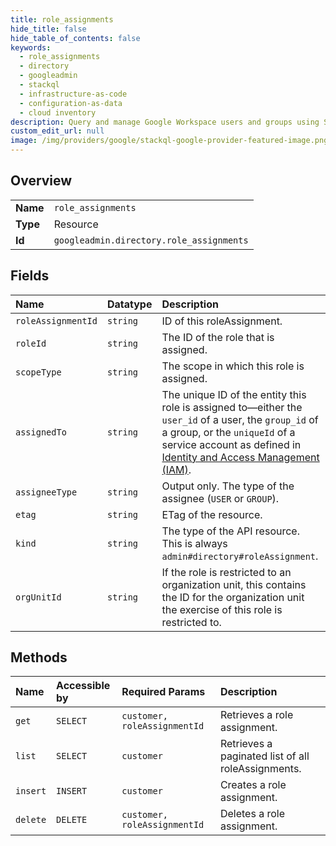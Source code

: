 ```yaml
---
title: role_assignments
hide_title: false
hide_table_of_contents: false
keywords:
  - role_assignments
  - directory
  - googleadmin    
  - stackql
  - infrastructure-as-code
  - configuration-as-data
  - cloud inventory
description: Query and manage Google Workspace users and groups using SQL.
custom_edit_url: null
image: /img/providers/google/stackql-google-provider-featured-image.png
---
```

  
    

## Overview
<table><tbody>
<tr><td><b>Name</b></td><td><code>role_assignments</code></td></tr>
<tr><td><b>Type</b></td><td>Resource</td></tr>
<tr><td><b>Id</b></td><td><code>googleadmin.directory.role_assignments</code></td></tr>
</tbody></table>

## Fields
| Name | Datatype | Description |
|:-----|:---------|:------------|
| `roleAssignmentId` | `string` | ID of this roleAssignment. |
| `roleId` | `string` | The ID of the role that is assigned. |
| `scopeType` | `string` | The scope in which this role is assigned. |
| `assignedTo` | `string` | The unique ID of the entity this role is assigned to—either the `user_id` of a user, the `group_id` of a group, or the `uniqueId` of a service account as defined in [Identity and Access Management (IAM)](https://cloud.google.com/iam/docs/reference/rest/v1/projects.serviceAccounts). |
| `assigneeType` | `string` | Output only. The type of the assignee (`USER` or `GROUP`). |
| `etag` | `string` | ETag of the resource. |
| `kind` | `string` | The type of the API resource. This is always `admin#directory#roleAssignment`. |
| `orgUnitId` | `string` | If the role is restricted to an organization unit, this contains the ID for the organization unit the exercise of this role is restricted to. |
## Methods
| Name | Accessible by | Required Params | Description |
|:-----|:--------------|:----------------|:------------|
| `get` | `SELECT` | `customer, roleAssignmentId` | Retrieves a role assignment. |
| `list` | `SELECT` | `customer` | Retrieves a paginated list of all roleAssignments. |
| `insert` | `INSERT` | `customer` | Creates a role assignment. |
| `delete` | `DELETE` | `customer, roleAssignmentId` | Deletes a role assignment. |
